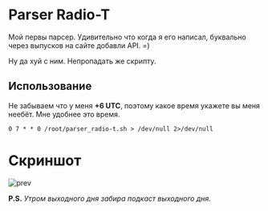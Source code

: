 # Parser Radio-T

Мой первы парсер. Удивительно что когда я его написал, буквально через выпусков на сайте добавли API. =) 

Ну да хуй с ним. Непропадать же скрипту.

## Использование

Не забываем что у меня **+6 UTC**, поэтому какое время укажете вы меня неебёт. Мне удобнее это время.

```
0 7 * * 0 /root/parser_radio-t.sh > /dev/null 2>/dev/null
```

# Скриншот

![prev](https://user-images.githubusercontent.com/35877180/35481346-0335bda2-044c-11e8-8afe-5b1a13298aa4.jpg)

**P.S.** *Утром выходного дня забира подкаст выходного дня.*

